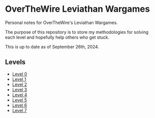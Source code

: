 # OverTheWire Leviathan Wargames
Personal notes for OverTheWire's Leviathan Wargames.

The purpose of this repository is to store my methodologies for solving each level and hopefully help others who get stuck.

This is up to date as of September 26th, 2024.

## Levels
- [Level 0](WARGAMES.md#level-0)
- [Level 1](WARGAMES.md#level-1)
- [Level 2](WARGAMES.md#level-2)
- [Level 3](WARGAMES.md#level-3)
- [Level 4](WARGAMES.md#level-4)
- [Level 5](WARGAMES.md#level-5)
- [Level 6](WARGAMES.md#level-6)
- [Level 7](WARGAMES.md#level-7)
